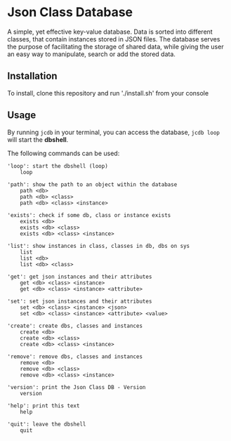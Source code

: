 # Json Class Database

A simple, yet effective key-value database. Data is sorted into different classes, that contain instances stored in JSON files.
The database serves the purpose of facilitating the storage of shared data, while giving the user an easy way to manipulate,
search or add the stored data.

## Installation

To install, clone this repository and run './install.sh' from your console

## Usage

By running `jcdb` in your terminal, you can access the database,
`jcdb loop` will start the **dbshell**.

The following commands can be used:

```
'loop': start the dbshell (loop)
    loop

'path': show the path to an object within the database
    path <db>
    path <db> <class>
    path <db> <class> <instance>

'exists': check if some db, class or instance exists
    exists <db>
    exists <db> <class>
    exists <db> <class> <instance>

'list': show instances in class, classes in db, dbs on sys
    list
    list <db>
    list <db> <class>

'get': get json instances and their attributes
    get <db> <class> <instance>
    get <db> <class> <instance> <attribute>

'set': set json instances and their attributes
    set <db> <class> <instance> <json>
    set <db> <class> <instance> <attribute> <value>

'create': create dbs, classes and instances
    create <db>
    create <db> <class>
    create <db> <class> <instance>

'remove': remove dbs, classes and instances
    remove <db>
    remove <db> <class>
    remove <db> <class> <instance>

'version': print the Json Class DB - Version
    version

'help': print this text
    help

'quit': leave the dbshell
    quit
```

